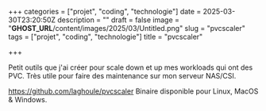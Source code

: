 +++
categories = ["projet", "coding", "technologie"]
date = 2025-03-30T23:20:50Z
description = ""
draft = false
image = "__GHOST_URL__/content/images/2025/03/Untitled.png"
slug = "pvcscaler"
tags = ["projet", "coding", "technologie"]
title = "pvcscaler"

+++


Petit outils que j'ai créer pour scale down et up mes workloads qui ont des PVC. Très utile pour faire des maintenance sur mon serveur NAS/CSI.

https://github.com/laghoule/pvcscaler
Binaire disponible pour Linux, MacOS & Windows.